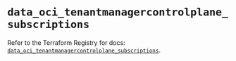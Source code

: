 # `data_oci_tenantmanagercontrolplane_subscriptions`

Refer to the Terraform Registry for docs: [`data_oci_tenantmanagercontrolplane_subscriptions`](https://registry.terraform.io/providers/hashicorp/oci/7.19.0/docs/data-sources/tenantmanagercontrolplane_subscriptions).
